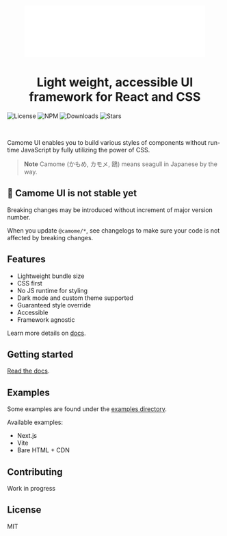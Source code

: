   <p align="center">
    <img src="https://raw.githubusercontent.com/camomeui/camome/main/media/logo.svg?raw=true" alt="Camome UI" height="120" width="auto" />
  </p>

<h1 align="center">Light weight, accessible UI framework for React and CSS️</h1>

![License](https://img.shields.io/npm/l/@camome/core)
![NPM](https://img.shields.io/npm/v/@camome/core)
![Downloads](https://img.shields.io/npm/dm/@camome/core.svg?style=flat)
![Stars](https://badgen.net/github/stars/camomeui/camome)

<br />

Camome UI enables you to build various styles of components without run-time JavaScript by fully utilizing the power of CSS.

> **Note**
> Camome (かもめ, カモメ, 鴎) means seagull in Japanese by the way.

## 🚨 Camome UI is not stable yet

Breaking changes may be introduced without increment of major version number.

When you update `@camome/*`, see changelogs to make sure your code is not affected by breaking changes.

## Features

- Lightweight bundle size
- CSS first
- No JS runtime for styling
- Dark mode and custom theme supported
- Guaranteed style override
- Accessible
- Framework agnostic

Learn more details on [docs](https://camome.net/docs/guide/overview).

## Getting started

[Read the docs](https://camome.net/docs/guide/overview).

## Examples

Some examples are found under the [examples directory](https://github.com/camomeui/camome/tree/main/examples).

Available examples:

- Next.js
- Vite
- Bare HTML + CDN

## Contributing

Work in progress

## License

MIT

